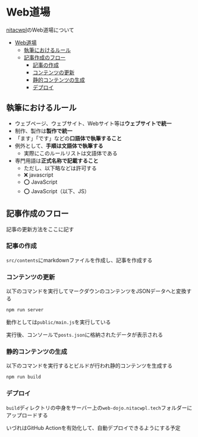# Web道場

[nitacwpl](https://nitacwpl.tech)のWeb道場について

- [Web道場](#web道場)
  - [執筆におけるルール](#執筆におけるルール)
  - [記事作成のフロー](#記事作成のフロー)
    - [記事の作成](#記事の作成)
    - [コンテンツの更新](#コンテンツの更新)
    - [静的コンテンツの生成](#静的コンテンツの生成)
    - [デプロイ](#デプロイ)

## 執筆におけるルール

- ウェブページ、ウェブサイト、Webサイト等は**ウェブサイトで統一**
- 制作、製作は**製作で統一**
- 「ます」「です」などの**口語体で執筆すること**
- 例外として、**手順は文語体で執筆する**
  - 実際にこのルールリストは文語体である
- 専門用語は**正式名称で記載すること**
  - ただし、以下略などは許可する
  - ❌ javascript
  - ⭕ JavaScript
  - ⭕ JavaScript（以下、JS）

## 記事作成のフロー

記事の更新方法をここに記す

### 記事の作成

`src/contents`にmarkdownファイルを作成し、記事を作成する

### コンテンツの更新

以下のコマンドを実行してマークダウンのコンテンツをJSONデータへと変換する

```bash
npm run server
```

動作としては`public/main.js`を実行している

実行後、コンソールで`posts.json`に格納されたデータが表示される

### 静的コンテンツの生成

以下のコマンドを実行するとビルドが行われ静的コンテンツを生成する

```bash
npm run build
```

### デプロイ

`build`ディレクトリの中身をサーバー上の`web-dojo.nitacwpl.tech`フォルダーにアップロードする

いづれはGitHub Actionを有効化して、自動デプロイできるようにする予定
